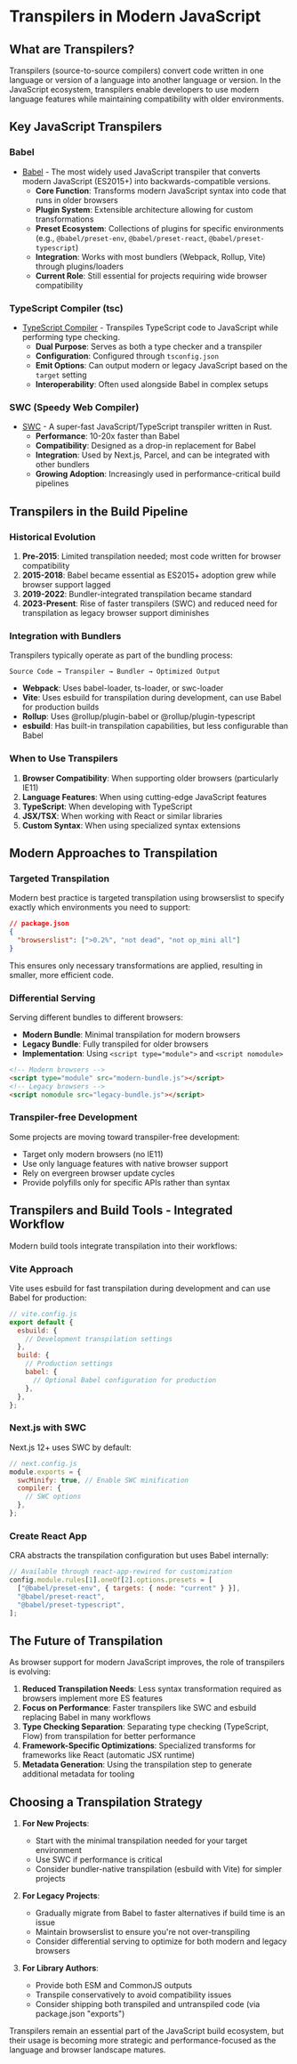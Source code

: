# Transpilers in Modern JavaScript

## What are Transpilers?

Transpilers (source-to-source compilers) convert code written in one language or version of a language into another language or version. In the JavaScript ecosystem, transpilers enable developers to use modern language features while maintaining compatibility with older environments.

## Key JavaScript Transpilers

### Babel

- [Babel](./babel.md) - The most widely used JavaScript transpiler that converts modern JavaScript (ES2015+) into backwards-compatible versions.
  - **Core Function**: Transforms modern JavaScript syntax into code that runs in older browsers
  - **Plugin System**: Extensible architecture allowing for custom transformations
  - **Preset Ecosystem**: Collections of plugins for specific environments (e.g., `@babel/preset-env`, `@babel/preset-react`, `@babel/preset-typescript`)
  - **Integration**: Works with most bundlers (Webpack, Rollup, Vite) through plugins/loaders
  - **Current Role**: Still essential for projects requiring wide browser compatibility

### TypeScript Compiler (tsc)

- [TypeScript Compiler](./typescript-compiler.md) - Transpiles TypeScript code to JavaScript while performing type checking.
  - **Dual Purpose**: Serves as both a type checker and a transpiler
  - **Configuration**: Configured through `tsconfig.json`
  - **Emit Options**: Can output modern or legacy JavaScript based on the `target` setting
  - **Interoperability**: Often used alongside Babel in complex setups

### SWC (Speedy Web Compiler)

- [SWC](./swc.md) - A super-fast JavaScript/TypeScript transpiler written in Rust.
  - **Performance**: 10-20x faster than Babel
  - **Compatibility**: Designed as a drop-in replacement for Babel
  - **Integration**: Used by Next.js, Parcel, and can be integrated with other bundlers
  - **Growing Adoption**: Increasingly used in performance-critical build pipelines

## Transpilers in the Build Pipeline

### Historical Evolution

1. **Pre-2015**: Limited transpilation needed; most code written for browser compatibility
2. **2015-2018**: Babel became essential as ES2015+ adoption grew while browser support lagged
3. **2019-2022**: Bundler-integrated transpilation became standard
4. **2023-Present**: Rise of faster transpilers (SWC) and reduced need for transpilation as legacy browser support diminishes

### Integration with Bundlers

Transpilers typically operate as part of the bundling process:

```
Source Code → Transpiler → Bundler → Optimized Output
```

- **Webpack**: Uses babel-loader, ts-loader, or swc-loader
- **Vite**: Uses esbuild for transpilation during development, can use Babel for production builds
- **Rollup**: Uses @rollup/plugin-babel or @rollup/plugin-typescript
- **esbuild**: Has built-in transpilation capabilities, but less configurable than Babel

### When to Use Transpilers

1. **Browser Compatibility**: When supporting older browsers (particularly IE11)
2. **Language Features**: When using cutting-edge JavaScript features
3. **TypeScript**: When developing with TypeScript
4. **JSX/TSX**: When working with React or similar libraries
5. **Custom Syntax**: When using specialized syntax extensions

## Modern Approaches to Transpilation

### Targeted Transpilation

Modern best practice is targeted transpilation using browserslist to specify exactly which environments you need to support:

```json
// package.json
{
  "browserslist": [">0.2%", "not dead", "not op_mini all"]
}
```

This ensures only necessary transformations are applied, resulting in smaller, more efficient code.

### Differential Serving

Serving different bundles to different browsers:

- **Modern Bundle**: Minimal transpilation for modern browsers
- **Legacy Bundle**: Fully transpiled for older browsers
- **Implementation**: Using `<script type="module">` and `<script nomodule>`

```html
<!-- Modern browsers -->
<script type="module" src="modern-bundle.js"></script>
<!-- Legacy browsers -->
<script nomodule src="legacy-bundle.js"></script>
```

### Transpiler-free Development

Some projects are moving toward transpiler-free development:

- Target only modern browsers (no IE11)
- Use only language features with native browser support
- Rely on evergreen browser update cycles
- Provide polyfills only for specific APIs rather than syntax

## Transpilers and Build Tools - Integrated Workflow

Modern build tools integrate transpilation into their workflows:

### Vite Approach

Vite uses esbuild for fast transpilation during development and can use Babel for production:

```javascript
// vite.config.js
export default {
  esbuild: {
    // Development transpilation settings
  },
  build: {
    // Production settings
    babel: {
      // Optional Babel configuration for production
    },
  },
};
```

### Next.js with SWC

Next.js 12+ uses SWC by default:

```javascript
// next.config.js
module.exports = {
  swcMinify: true, // Enable SWC minification
  compiler: {
    // SWC options
  },
};
```

### Create React App

CRA abstracts the transpilation configuration but uses Babel internally:

```javascript
// Available through react-app-rewired for customization
config.module.rules[1].oneOf[2].options.presets = [
  ["@babel/preset-env", { targets: { node: "current" } }],
  "@babel/preset-react",
  "@babel/preset-typescript",
];
```

## The Future of Transpilation

As browser support for modern JavaScript improves, the role of transpilers is evolving:

1. **Reduced Transpilation Needs**: Less syntax transformation required as browsers implement more ES features
2. **Focus on Performance**: Faster transpilers like SWC and esbuild replacing Babel in many workflows
3. **Type Checking Separation**: Separating type checking (TypeScript, Flow) from transpilation for better performance
4. **Framework-Specific Optimizations**: Specialized transforms for frameworks like React (automatic JSX runtime)
5. **Metadata Generation**: Using the transpilation step to generate additional metadata for tooling

## Choosing a Transpilation Strategy

1. **For New Projects**:

   - Start with the minimal transpilation needed for your target environment
   - Use SWC if performance is critical
   - Consider bundler-native transpilation (esbuild with Vite) for simpler projects

2. **For Legacy Projects**:

   - Gradually migrate from Babel to faster alternatives if build time is an issue
   - Maintain browserslist to ensure you're not over-transpiling
   - Consider differential serving to optimize for both modern and legacy browsers

3. **For Library Authors**:
   - Provide both ESM and CommonJS outputs
   - Transpile conservatively to avoid compatibility issues
   - Consider shipping both transpiled and untranspiled code (via package.json "exports")

Transpilers remain an essential part of the JavaScript build ecosystem, but their usage is becoming more strategic and performance-focused as the language and browser landscape matures.
